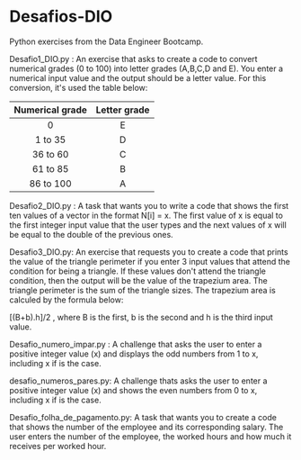 # Desafios-DIO
Python exercises from the Data Engineer Bootcamp.

Desafio1_DIO.py : 
An exercise that asks to create a code to convert numerical grades (0 to 100) into letter grades (A,B,C,D and E).
You enter a numerical input value and the output should be a letter value.
For this conversion, it's used the table below:

| Numerical grade | Letter grade |
|:---------------:|:------------:|
|       0         |       E      |
|    1 to 35      |       D      |
|    36 to 60     |       C      |
|    61 to 85     |       B      |
|    86 to 100    |       A      |

Desafio2_DIO.py : A task that wants you to write a code that shows the first ten values of a vector in the format N[i] = x. The first value of x is equal to the first integer input value that the user types and the next values of x will be equal to the double of the previous ones. 


Desafio3_DIO.py: An exercise that requests you to create a code that prints the value of the triangle perimeter if you enter 3 input values that 
attend the condition for being a triangle. If these values don't attend the triangle condition, then the output will be the value of the trapezium area.
The triangle perimeter is the sum of the triangle sizes. The trapezium area is calculed by the formula below:

[(B+b).h]/2 , where B is the first, b is the second and h is the third input value. 


Desafio_numero_impar.py : A challenge that asks the user to enter a positive integer value (x) and displays the odd numbers from 1 to x, including x if is the case.

desafio_numeros_pares.py: A challenge thats asks the user to enter a positive integer value (x) and shows the even numbers from 0 to x, including x if is the case.

Desafio_folha_de_pagamento.py: A task that wants you to create a code that shows the number of the employee and its corresponding salary. The user enters the number of the employee, the worked hours and how much it receives per worked hour.


